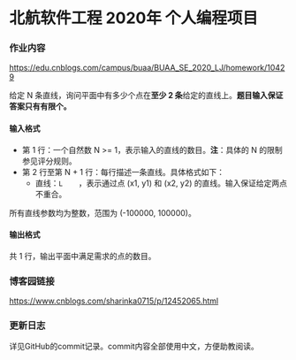 # 北航软件工程 2020年 个人编程项目
### 作业内容

https://edu.cnblogs.com/campus/buaa/BUAA_SE_2020_LJ/homework/10429

给定 N 条直线，询问平面中有多少个点在**至少 2 条**给定的直线上。**题目输入保证答案只有有限个。**

#### 输入格式

- 第 1 行：一个自然数 N >= 1，表示输入的直线的数目。**注**：具体的 N 的限制参见评分规则。
- 第 2 行至第 N + 1 行：每行描述一条直线。具体格式如下：
  - 直线：`L    `，表示通过点 (x1, y1) 和 (x2, y2) 的直线。输入保证给定两点不重合。

所有直线参数均为整数，范围为 (-100000, 100000)。

#### 输出格式

共 1 行，输出平面中满足需求的点的数目。

### 博客园链接

https://www.cnblogs.com/sharinka0715/p/12452065.html

### 更新日志

详见GitHub的commit记录。commit内容全部使用中文，方便助教阅读。
